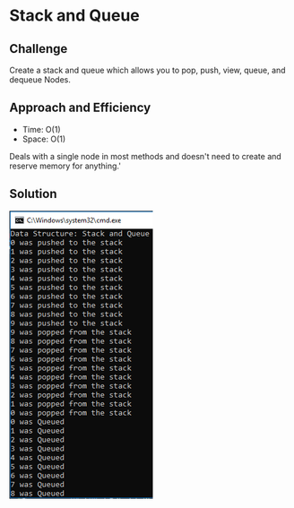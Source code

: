 # Stack and Queue

## Challenge 
Create a stack and queue which allows you to pop, push, view, queue, and dequeue Nodes.

## Approach and Efficiency

- Time: O(1) 
- Space: O(1)

Deals with a single node in most methods and doesn't need to create and reserve memory for anything.'
## Solution
![Stack and Queue whiteboard](https://github.com/trecain/Data-Structures-and-Algorithms/blob/master/assets/stackAndQueue.PNG)
